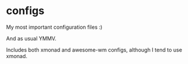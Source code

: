 configs
=======

My most important configuration files :)

And as usual YMMV.

Includes both xmonad and awesome-wm configs, although I tend to use xmonad.
